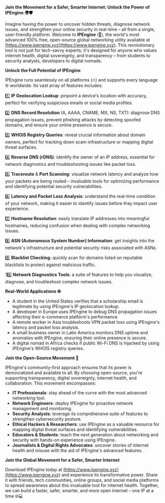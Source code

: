 **Join the Movement for a Safer, Smarter Internet: Unlock the Power of IPEngine 🌍🛡️**

Imagine having the power to uncover hidden threats, diagnose network issues, and strengthen your online security in real-time – all from a single, user-friendly platform. Welcome to **IPEngine** (📡), the world's most advanced 100% free, open-source global networking utility available at [https://www.ipengine.xyz](https://www.ipengine.xyz). This revolutionary tool is not just for tech-savvy experts; it's designed for anyone who values internet health, digital sovereignty, and transparency – from students to security analysts, developers to digital nomads.

**Unlock the Full Potential of IPEngine**

IPEngine runs seamlessly on all platforms (🔥) and supports every language 🌐 worldwide. Its vast array of features includes:

1️⃣ **IP Geolocation Lookup**: pinpoint a device's location with accuracy, perfect for verifying suspicious emails or social media profiles.

2️⃣ **DNS Record Resolution** (A, AAAA, CNAME, MX, NS, TXT): diagnose DNS propagation issues, prevent phishing attacks by detecting spoofed domains, and ensure your online presence is secure.

3️⃣ **WHOIS Registry Queries**: reveal crucial information about domain owners, perfect for tracking down scam infrastructure or mapping digital threat surfaces.

4️⃣ **Reverse DNS (rDNS)**: identify the owner of an IP address, essential for network diagnostics and troubleshooting issues like packet loss.

5️⃣ **Traceroute** & **Port Scanning**: visualize network latency and analyze how your packets are being routed – invaluable tools for optimizing performance and identifying potential security vulnerabilities.

6️⃣ **Latency and Packet Loss Analysis**: understand the real-time condition of your network, making it easier to identify issues before they impact user experience.

7️⃣ **Hostname Resolution**: easily translate IP addresses into meaningful hostnames, reducing confusion when dealing with complex networking issues.

8️⃣ **ASN (Autonomous System Number) Information**: get insights into the network's infrastructure and potential security risks associated with ASNs.

9️⃣ **Blacklist Checking**: quickly scan for domains listed on reputable blacklists to protect against malicious traffic.

10️⃣ **Network Diagnostics Tools**: a suite of features to help you visualize, diagnose, and troubleshoot complex network issues.

**Real-World Applications 🌐**

- A student in the United States verifies that a scholarship email is legitimate by using IPEngine's IP geolocation lookup.
- A developer in Europe uses IPEngine to debug DNS propagation issues affecting their e-commerce platform's performance.
- A remote worker in Asia troubleshoots VPN packet loss using IPEngine's latency and packet loss analysis.
- A small business owner in Latin America monitors DNS uptime and anomalies with IPEngine, ensuring their online presence is secure.
- A digital nomad in Africa checks if public Wi-Fi DNS is hijacked by using IPEngine's WHOIS registry queries.

**Join the Open-Source Movement 🚀**

IPEngine's community-first approach ensures that its power is democratized and available to all. By choosing open-source, you're supporting transparency, digital sovereignty, internet health, and collaboration. This movement encompasses:

- **IT Professionals**: stay ahead of the curve with the most advanced networking tool.
- **Network Engineers**: deploy IPEngine for proactive network management and monitoring.
- **Security Analysts**: leverage its comprehensive suite of features to strengthen cybersecurity posture.
- **Ethical Hackers & Researchers**: use IPEngine as a valuable resource for mapping digital threat surfaces and identifying vulnerabilities.
- **Educators & Students**: teach the next generation about networking and security with hands-on experience using IPEngine.
- **Journalists & Digital Rights Advocates**: uncover stories of internet health and misuse with the aid of IPEngine's advanced features.

**Join the Global Movement for a Safer, Smarter Internet**

Download IPEngine today at [https://www.ipengine.xyz](https://www.ipengine.xyz) and experience its transformative power. Share it with friends, tech communities, online groups, and social media platforms to spread awareness about this invaluable tool for internet health. Together, we can build a faster, safer, smarter, and more open internet – one IP at a time 🌐💻